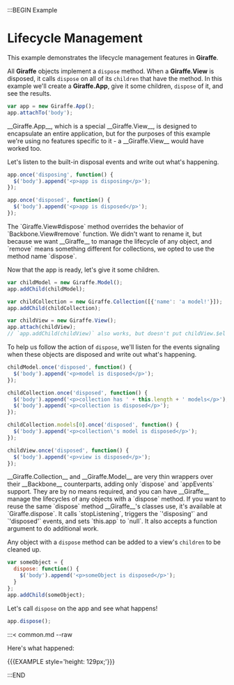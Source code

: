 :::BEGIN Example

# Lifecycle Management

This example demonstrates the lifecycle management features in __Giraffe__.

All __Giraffe__ objects implement a `dispose` method. When a __Giraffe.View__ is
disposed, it calls `dispose` on all of its `children` that have the method. In
this example we'll create a __Giraffe.App__, give it some children, `dispose` of
it, and see the results.

```js
var app = new Giraffe.App();
app.attachTo('body');
```

<div class="note">
__Giraffe.App__, which is a special __Giraffe.View__, is designed to encapsulate
an entire application, but for the purposes of this example we're using no
features specific to it - a __Giraffe.View__ would have worked too.
</div>

Let's listen to the built-in disposal events and write out what's happening.

```js
app.once('disposing', function() {
  $('body').append('<p>app is disposing</p>');
});

app.once('disposed', function() {
  $('body').append('<p>app is disposed</p>');
});
```

<div class='note'>
The `Giraffe.View#dispose` method overrides the behavior of
`Backbone.View#remove` function. We didn't want to rename it, but because we
want __Giraffe__ to manage the lifecycle of any object, and `remove` means
something different for collections, we opted to use the method name `dispose`.
</div>

Now that the app is ready, let's give it some children.

```js
var childModel = new Giraffe.Model();
app.addChild(childModel);

var childCollection = new Giraffe.Collection([{'name': 'a model!'}]);
app.addChild(childCollection);

var childView = new Giraffe.View();
app.attach(childView);
// `app.addChild(childView)` also works, but doesn't put childView.$el in app.$el
```

To help us follow the action of `dispose`, we'll listen for the events signaling
when these objects are disposed and write out what's happening.

```js
childModel.once('disposed', function() {
  $('body').append('<p>model is disposed</p>');
});

childCollection.once('disposed', function() {
  $('body').append('<p>collection has ' + this.length + ' models</p>');
  $('body').append('<p>collection is disposed</p>');
});

childCollection.models[0].once('disposed', function() {
  $('body').append('<p>collection\'s model is disposed</p>');
});

childView.once('disposed', function() {
  $('body').append('<p>view is disposed</p>');
});
```

<div class='note'>
__Giraffe.Collection__ and __Giraffe.Model__ are very thin wrappers over their
__Backbone__ counterparts, adding only `dispose` and `appEvents` support. They
are by no means required, and you can have __Giraffe__ manage the lifecycles of
any objects with a `dispose` method. If you want to reuse the same `dispose`
method __Giraffe__'s classes use, it's available at `Giraffe.dispose`. It calls
`stopListening`, triggers the `'disposing'` and `'disposed'` events, and sets
`this.app` to `null`. It also accepts a function argument to do additional work.
</div>

Any object with a `dispose` method can be added to a view's `children` to be
cleaned up.

```js
var someObject = {
  dispose: function() {
    $('body').append('<p>someObject is disposed</p>');
  }
};
app.addChild(someObject);
```

Let's call `dispose` on the app and see what happens!

```js
app.dispose();
```

:::< common.md --raw

Here's what happened:

{{{EXAMPLE style='height: 129px;'}}}


:::END
